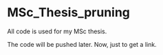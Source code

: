 # MSc_Thesis_pruning
All code is used for my MSc thesis.

The code will be pushed later. Now, just to get a link.
